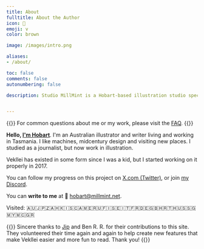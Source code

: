 ```yaml
---
title: About
fulltitle: About the Author
icon: 🪺
emoji: v
color: brown

image: /images/intro.png

aliases:
- /about/

toc: false
comments: false
autonumbering: false

description: Studio MillMint is a Hobart-based illustration studio specialising in utopian fiction.


---
```

<!--{{<section>}}
![smallimg](/images/mastheads/author.png)
{{</section>}}-->

{{<note advice>}}
For common questions about me or my work, please visit the [FAQ](/intro/faq/).
{{</note>}}

**Hello, [I'm Hobart](/images/mastheads/author.png)**. I'm an Australian illustrator and writer living and working in Tasmania. I like machines, midcentury design and visiting new places. I studied as a journalist, but now work in illustration.

Vekllei has existed in some form since I was a kid, but I started working on it properly in 2017.

You can follow my progress on this project on [X.com (Twitter)](https://twitter.com/vekllei), or join [my Discord](https://discord.gg/dCE6vSU).

You can **write to me** at <span class="smallicon">📧</span> hobart@millmint.net.

Visited: 🇦🇺🇯🇵🇿🇦🇭🇰🇮🇸🇨🇦🇲🇪🇷🇺🇫🇮🇸🇪🇮🇹🇫🇷🇩🇪🇬🇧🇭🇷🇹🇭🇺🇸🇸🇬🇲🇾🇲🇨🇬🇷

{{<note>}}
Sincere thanks to [Jip](https://jipfr.nl) and Ben R. R. for their contributions to this site. They volunteered their time again and again to help create new features that make Vekllei easier and more fun to read. Thank you!
{{</note>}}

<!--## News

<small>Last updated: 08 Jul 2023</small>

{{<note header>}}
July 2023
{{</note>}}

<span class="bulleticon">📔</span> **July 7, 2023** New comic: [*Atomica 1: Cola*](/stories/cola/) <button class="bulletbutton" href="/stories/cola/">URL →</button></span>

{{<note header>}}
June 2023
{{</note>}}

<span class="bulleticon">🌐</span> **June 28, 2023** Start of a major content update, including new and revised articles on [Vekllei](/vekllei/), its [Basic Laws](/basic-laws/), and its [Government](/government/). Part of a massive lore update I'm calling "Vekllei 2.0."

<span class="bulleticon">📗</span> **June 23, 2023** New post: [*Portrait of Tzipora & Cobian*](/stories/portrait/) <button class="bulletbutton" href="/stories/portrait/">URL →</button></span>

<span class="bulleticon">📗</span> **June 21, 2023** New post: [*The Dunes*](/stories/dune/) <button class="bulletbutton" href="/stories/dune/">URL →</button></span>

<span class="bulleticon">📒</span> **June 16, 2023** New sketch: [*Weirdo*](/stories/weirdo/) <button class="bulletbutton" href="/stories/weirdo/">URL →</button></span>

<span class="bulleticon">🌐</span> **June 14, 2023** MillMint.net now has comments enabled under stories, powered by Welcomments. It's a great solution for static sites.

<span class="bulleticon">📒</span> **June 12, 2023** New sketch: [*Friends*](/stories/friends-draft/) <button class="bulletbutton" href="/stories/friends-draft/">URL →</button></span>

<span class="bulleticon">📒</span> **June 11, 2023** New sketch: [*The News*](/stories/news/) <button class="bulletbutton" href="/stories/news/">URL →</button></span>

<span class="bulleticon">📗</span> **June 9, 2023** New post: [*Tzipora's New Look*](/stories/sack/) <button class="bulletbutton" href="/stories/sack/">URL →</button></span>

<span class="bulleticon">📗</span> **June 8, 2023** New post: [*Saba Island Sneakers*](/stories/sneakers/) <button class="bulletbutton" href="/stories/sneakers/">URL →</button></span>

<span class="bulleticon">📒</span> **June 5, 2023** New sketch: [*Sulking*](/stories/sulk/) <button class="bulletbutton" href="/stories/sulk/">URL →</button></span>

<span class="bulleticon">📗</span> **June 3, 2023** New post: [*Anarchist Trams*](/stories/trams/) <button class="bulletbutton" href="/stories/trams/">URL →</button></span>

<span class="bulleticon">📗</span> **June 2, 2023** New post: [*An Intelligence Analyst and Her Medals*](/stories/analyst/) <button class="bulletbutton" href="/stories/analyst/">URL →</button></span>

{{<note header>}}
May 2023
{{</note>}}

<span class="bulleticon">📒</span> **May 16, 2023** New sketch: [*Hardware*](/stories/hardware/) <button class="bulletbutton" href="/stories/hardware/">URL →</button></span>

<span class="bulleticon">📒</span> **May 2, 2023** New sketch: [*Downpour*](/stories/downpour/) <button class="bulletbutton" href="/stories/downpour/">URL →</button></span>

{{<note header>}}
April 2023
{{</note>}}

<span class="bulleticon">📒</span> **April 30, 2023** New sketch: [*Natural Corners*](/stories/corner/) <button class="bulletbutton" href="/stories/corner/">URL →</button></span>

<span class="bulleticon">📗</span> **April 24, 2023** New post: [*Tzipora, the Wanderer*](/stories/field-portrait/) <button class="bulletbutton" href="/stories/field-portrait/">URL →</button></span>

<span class="bulleticon">📗</span> **April 18, 2023** New post: [*Atomic Main Battle Tank*](/stories/tank/) <button class="bulletbutton" href="/stories/tank/">URL →</button></span>

<span class="bulleticon">🌐</span> **April 1, 2023** MillMint.net now displays a closeable notice and badge when there's a new story you havent seen! Nifty!

{{<note header>}}
March 2023
{{</note>}}

<span class="bulleticon">📗</span> **March 31, 2023** New post: [*General Infantry, General Issue*](/stories/infantry/) <button class="bulletbutton" href="/stories/infantry/">URL →</button></span>

<span class="bulleticon">📒</span> **March 22, 2023** New sketch: [*Short*](/stories/short/) <button class="bulletbutton" href="/stories/short/">URL →</button></span>

<span class="bulleticon">📒</span> **March 19, 2023** New sketch: [*Grey on the Mind*](/stories/grey/) <button class="bulletbutton" href="/stories/grey/">URL →</button></span>

<span class="bulleticon">📒</span> **March 18, 2023** New sketch: [*Hats*](/stories/hats/) <button class="bulletbutton" href="/stories/hats/">URL →</button></span>

<span class="bulleticon">📒</span> **March 16, 2023** New sketch: [*On the Stair*](/stories/stair/) <button class="bulletbutton" href="/stories/stair/">URL →</button></span>

<span class="bulleticon">📒</span> **March 15, 2023** New sketch: [*Sketch of Coretti Adoula*](/stories/coretti/) <button class="bulletbutton" href="/stories/coretti/">URL →</button></span>

<span class="bulleticon">📒</span> **March 14, 2023** New sketches: [*Jeep*](/stories/jeep/) and [*Zelda*](/stories/tzipora/)<button class="bulletbutton" href="/stories/soldier/">URL →</button></span>

<span class="bulleticon">📒</span> **March 11, 2023** New sketch: [*Health Vekllei*](/stories/health/) <button class="bulletbutton" href="/stories/health/">URL →</button></span>

<span class="bulleticon">📄</span> **March 8, 2023** I take commissions! I've added a [commission page](/commissions/) to the site, with terms and prices. <button class="bulletbutton" href="/commissions/">URL →</button></span>

<span class="bulleticon">🌐</span> **March 5, 2023** Added RSS to the site. [Click her to follow Stories](/stories/index.xml).

<span class="bulleticon">📒</span> **March 1, 2023** New sketch: [*Dapper Soldier*](/stories/soldier/) <button class="bulletbutton" href="/stories/soldier/">URL →</button></span>

{{<note header>}}
February 2023
{{</note>}}

<span class="bulleticon">📒</span> **February 28, 2023** New sketch: [*Revised Mail Uniform*](/stories/mail-revised/) <button class="bulletbutton" href="/stories/mail-revised/">URL →</button></span>


<span class="bulleticon">📒</span> **February 26, 2023** New sketch: [*Caught*](/stories/caught/) <button class="bulletbutton" href="/stories/caught/">URL →</button></span>

<span class="bulleticon">📒</span> **February 25, 2023** New sketch: [*Sand*](/stories/sand/) <button class="bulletbutton" href="/stories/sand/">URL →</button></span>

<span class="bulleticon">🌐</span> **February 24, 2023** Added lazy loading to images.

<span class="bulleticon">📗</span> **February 22, 2023** New post: [*America, 2059*](/stories/hispanic/) <button class="bulletbutton" href="/stories/hispanic/">URL →</button></span>

<span class="bulleticon">📄</span> **February 21, 2023** Added a [Vekllei Timeline](/timeline/) <button class="bulletbutton" href="/timeline/">URL →</button></span>

<span class="bulleticon">🌐</span> **February 19, 2023** Added a DARK MODE to millmint.net. Debugged by [Jip](https://jipfr.nl). Click the lightbulb at the top of the page! <button class="bulletbutton" href="/dolls/">URL →</button></span>

<span class="bulleticon">📗</span> **February 16, 2023** New post: [*A Government Jet*](/stories/state-jet/) <button class="bulletbutton" href="/stories/state-jet/">URL →</button></span>

<span class="bulleticon">📗</span> **February 15, 2023** New post: [*New Ruins*](/stories/ruins/) <button class="bulletbutton" href="/stories/ruins/">URL →</button></span>

{{<note header>}}
January 2023
{{</note>}}

<span class="bulleticon">📒</span> **January 31, 2023** New sketch: [*Sketch for a Friend*](/stories/neko/) <button class="bulletbutton" href="/stories/neko/">URL →</button></span>

<span class="bulleticon">📄</span> **January 28, 2023** Added an article about [Sagas](/sagas/) <button class="bulletbutton" href="/sagas/">URL →</button></span>

<span class="bulleticon">📄</span> **January 28, 2023** Added an article about [Universal Cotton](/universal-cotton/) <button class="bulletbutton" href="/universal-cotton/">URL →</button></span>

<span class="bulleticon">📒</span> **January 27, 2023** New sketch: [*Constable Zelda*](/stories/constable/) <button class="bulletbutton" href="/stories/constable/">URL →</button></span>


<span class="bulleticon">📒</span> **January 26, 2023** New sketch: [*All That Glitters*](/stories/gold/) <button class="bulletbutton" href="/stories/gold/">URL →</button></span>

<span class="bulleticon">📒</span> **January 6, 2023** New sketch: [*The Veranda*](/stories/veranda/) <button class="bulletbutton" href="/stories/veranda/">URL →</button></span>

<span class="bulleticon">📗</span> **January 3, 2023** New post: [*Department Commerce*](/stories/department/) <button class="bulletbutton" href="/stories/department/">URL →</button></span>

<span class="bulleticon">📗</span> **January 1, 2023** New post: [*The Prime Minister(s) of Vekllei*](/stories/ministers/) <button class="bulletbutton" href="/stories/ministers/">URL →</button></span>

{{<note header>}}
December 2022
{{</note>}}

<span class="bulleticon">📗</span> **December 31, 2022** New post: [*Tannin Rivers*](/stories/tannin/) <button class="bulletbutton" href="/stories/tannin/">URL →</button></span>

<span class="bulleticon">📗</span> **December 23, 2022** New post: [*Sepia Interests*](/stories/sepia/) <button class="bulletbutton" href="/stories/sepia/">URL →</button></span>

<span class="bulleticon">📄</span> **December 20, 2022** Added an article about the [Moshel St School](/moshel/) <button class="bulletbutton" href="/moshel/">URL →</button></span>

<span class="bulleticon">✏️</span> **December 20, 2022** New blog post: [*Getting Back to Basics*](/blog/factbook/) <button class="bulletbutton" href="/blog/factbook/">URL →</button></span>

<span class="bulleticon">📒</span> **December 10, 2022** New sketch: [*The Friend*](/stories/friend/) <button class="bulletbutton" href="/stories/friend/">URL →</button></span>


<span class="bulleticon">📒</span> **December 9, 2022** New sketch: [*The Look*](/stories/the-look/) <button class="bulletbutton" href="/stories/the-look/">URL →</button></span>

<span class="bulleticon">📗</span> **December 2, 2022** New post: [*Silica Rivers*](/stories/silica/) <button class="bulletbutton" href="/stories/silica/">URL →</button></span>

{{<note header>}}
November 2022
{{</note>}}

<span class="bulleticon">📒</span> **November 30, 2022** New sketch: [*Sleep*](/stories/sleep/) <button class="bulletbutton" href="/stories/sleep/">URL →</button></span>

<span class="bulleticon">📗</span> **November 9, 2022** New post: [*Teachers*](/stories/teachers/) <button class="bulletbutton" href="/stories/teachers/">URL →</button></span>

{{<note header>}}
October 2022
{{</note>}}

<span class="bulleticon">📒</span> **October 29, 2022** New sketch: [*Tee Shirt*](/stories/teeshirt/) <button class="bulletbutton" href="/stories/teeshirt/">URL →</button></span>

<span class="bulleticon">📗</span> **October 26, 2022** New post: [*The Riot*](/stories/watch/) <button class="bulletbutton" href="/stories/watch/">URL →</button></span>

<span class="bulleticon">🌐</span> **October 20, 2022** The Vekllei character creator has entered beta! Programming contributed and debugged by [Jip](https://jipfr.nl), clothing assets by me. Go check it out at [/dolls/](/dolls/)! <button class="bulletbutton" href="/dolls/">URL →</button></span>

<span class="bulleticon">📗</span> **October 17, 2022** New post: [*Uniforms for All the Commonwealth*](/stories/caribbean-uniform/) <button class="bulletbutton" href="/stories/caribbean-uniform/">URL →</button></span>

<span class="bulleticon">🌐</span> **October 15, 2022** Added the Vekllei Dictionary, a feature to show tooltips over Vekllei phrases and words (e.g. Bureau System). It's a massive site upgrade, and once again it was contributed entirely by [Jip](https://jipfr.nl) in his free time. Thank you again!

<span class="bulleticon">📗</span> **October 14, 2022** New post: [*Five Years*](/stories/five-years/) <button class="bulletbutton" href="/stories/five-years/">URL →</button></span>

<span class="bulleticon">🌐</span> **October 7, 2022** Added a new floating dynamic TOC with active states, coded entirely by [Jip](https://jipfr.nl). It looks fantastic and works great -- thanks for your help!

<span class="bulleticon">📗</span> **October 6, 2022** New post: [*The Rifles Section*](/stories/rifles/) <button class="bulletbutton" href="/stories/rifles/">URL →</button></span>

{{<note header>}}
September 2022
{{</note>}}

<span class="bulleticon">🌐</span> **September 29, 2022** New website section: [Blog](/blog/) <button class="bulletbutton" href="/blog/">URL →</button></span>

<span class="bulleticon">📗</span> **September 21, 2022** New post: [*The Scouts*](/stories/puffin/) <button class="bulletbutton" href="/stories/puffin/">URL →</button></span>

<span class="bulleticon">🌐</span> **September 19, 2022** Made a huge update to the colour of the site, and fixed a lot of small nav bugs and inconsistencies that had been around for a while.

<span class="bulleticon">📗</span> **September 16, 2022** New post: [*Lola, Borough of Genesisr*](/stories/lola/) <button class="bulletbutton" href="/stories/lola/">URL →</button></span>

<span class="bulleticon">📗</span> **September 15, 2022** New post: [*Story Trailer*](/stories/trailer/) <button class="bulletbutton" href="/stories/trailer/">URL →</button></span>

<span class="bulleticon">📗</span> **September 1, 2022** New post: [*Stories from the Horizon*](/stories/horizon/) <button class="bulletbutton" href="/stories/horizon/">URL →</button></span>

{{<note header>}}
August 2022
{{</note>}}

<span class="bulleticon">📄</span> **August 29, 2022** Added an article about the [Finance of Vekllei](/finance/) <button class="bulletbutton" href="/finance/">URL →</button></span>

<span class="bulleticon">📄</span> **August 23, 2022** Added an article about the [Metaphysics of Vekllei](/metaphysics/) <button class="bulletbutton" href="/metaphysics/">URL →</button></span>

<span class="bulleticon">🌐</span> **August 16, 2022** Painstakingly moved [all 315 posts](/stories/) from /posts/ to [/stories/](/stories/), complete with custom aliases (e.g. [millmint.net/stories/crown](/stories/crown))

<span class="bulleticon">📄</span> **August 10, 2022** Added an article about the [State Assets of Vekllei](/factbook/society/state/assets/) <button class="bulletbutton" href="/factbook/society/state/assets/">URL →</button></span>

<span class="bulleticon">📗</span> **August 6, 2022** New post: [*The Crown and the Gi*](/posts/2022-08-06-crown/) <button class="bulletbutton" href="/posts/2022-08-06-crown/">URL →</button></span>

<span class="bulleticon">📗</span> **August 5, 2022** New post: [*Caught Sketching*](/posts/2022-08-05-sketching/) <button class="bulletbutton" href="/posts/2022-08-05-sketching/">URL →</button></span>

<span class="bulleticon">📗</span> **August 4, 2022** New post: [*Waiting for a Movie*](/posts/2022-08-04-movie/) <button class="bulletbutton" href="/posts/2022-08-04-movie/">URL →</button></span>

<span class="bulleticon">🌐</span> **August 3, 2022** Added sidenotes! On wide screens, footnotes will now appear in the right margin of an article adjacent to footnoted sentences. A really nice improvement to readability. On mobile, they appear below an article as usual.

<span class="bulleticon">📓</span> **August 2, 2022** Added a new /state/ section in [/society/](/factbook/society) and split up the Government article into smaller pages, in preparation for its public release.

{{<note header>}}
July 2022
{{</note>}}

<span class="bulleticon">📄</span> **July 29, 2022** Added an article about [Computing in Vekllei](/factbook/society/technology/computers/) <button class="bulletbutton" href="/factbook/society/technology/computers/">URL →</button></span>

<span class="bulleticon">🌐</span> **July 22, 2022** Added the first Studio Spotlight! A behind-the-scenes look at what goes into a post, accompanied by a timelapse. Visible below the [School Cape](/posts/2022-07-22-cape/) post. <button class="bulletbutton" href="/posts/2022-07-22-cape/">URL →</button></span>

<span class="bulleticon">📗</span> **July 22, 2022** New post: [*The Government School Cape*](/posts/2022-07-22-cape/) <button class="bulletbutton" href="/posts/2022-07-22-cape/">URL →</button></span>

<span class="bulleticon">📗</span> **July 21, 2022** New post: [*Little Hyderabad*](/posts/2022-07-21-hyderabad/) <button class="bulletbutton" href="/posts/2022-07-21-hyderabad/">URL →</button></span>

<span class="bulleticon">🌐</span> **July 19, 2022** Overhauled the site colour system with [Jip](https://jipfr.nl), who did an awesome job transforming my clunky CSS into javascript

<span class="bulleticon">📗</span> **July 12, 2022** New post: [*Café Diplomacy*](/posts/2022-07-12-vista/) <button class="bulletbutton" href="/posts/2022-07-12-vista/">URL →</button></span>

{{<note header>}}
June 2022
{{</note>}}

<span class="bulleticon">📄</span> **July 29, 2022** New borough article: [Pharos](/factbook/landscape/boroughs/pharos/) <button class="bulletbutton" href="/factbook/landscape/boroughs/pharos/">URL →</button></span>

<span class="bulleticon">🌐</span> **June 24, 2022** Added lazy-loading to images on the site, improving performance.

<span class="bulleticon">📒</span> **June 22, 2022** Drew a sketch of Tzipora and Cobian before their school formal. Just some fun between comic pages <button class="bulletbutton" href="/images/sketches/formal.png">URL →</button></span>

<span class="bulleticon">🌐</span> **June 15, 2022** Added a swish animated cover for the home page, and moved the great existing parallax to [Intro](/intro) in preparation for an overhaul <button class="bulletbutton" href="https://millmint.net/images/mastheads/millmint.png">URL →</button></span>

<span class="bulleticon">📒</span> **June 7, 2022** Drew a uniform reference to keep clothing details consistent between chapters <button class="bulletbutton" href="https://millmint.net/images/sketches/comic/uniformref.jpg">URL →</button></span>

<span class="bulleticon">🌐</span> **June 6, 2022** Added auto-numbering and anchors to the headers on the site for easier navigation

<span class="bulleticon">📒</span> **June 4, 2022** Drew a height reference sheet for the comic characters so I stop drawing Tzipora and Cobian the same height <button class="bulletbutton" href="https://millmint.net/images/sketches/comic/heightref.jpg">URL →</button></span>

<span class="bulleticon">📒</span> **June 2, 2022** Finished a Zelda reference sheet, now featuring eyelashes <button class="bulletbutton" href="https://millmint.net/images/sketches/comic/zeldaref.jpg">URL →</button></span>


<!--
### Things I Like

* _Thunderbirds_ (1965 series)
* Studio Ghibli ([obviously](/news/essays/ghibli))
* [Jam Sandwich police livery](https://en.wikipedia.org/wiki/Jam_sandwich_(police_car))
* Shōwa period styles
* Italian cars
* [The Series-0 Shinkansen 🚅](https://en.wikipedia.org/wiki/0_Series_Shinkansen)
* [Snags](https://www.woolworths.com.au/shop/productdetails/820196/woolworths-beef-sausage)
* [Mtirado's wonderful work](https://www.musicauniversalis.space)

### Things I Don't Like
* Parsley
* The C.I.A.
* Bohos and beatniks
* Fellas who are "into history"
* Cutesy talk
* Risotto (sorry)
* Emirates (the airline)
-->